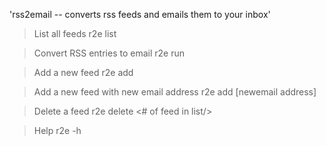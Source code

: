 'rss2email -- converts rss feeds and emails them to your inbox'

> List all feeds 
r2e list

> Convert RSS entries to email
r2e run

> Add a new feed
r2e add <feed address>

> Add a new feed with new email address
r2e add <feed address> [newemail address]

> Delete a feed 
r2e delete <# of feed in list/>

> Help
r2e -h


